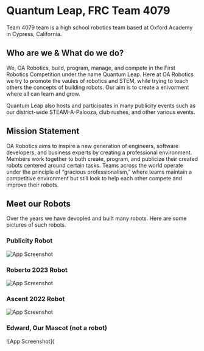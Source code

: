 
# Quantum Leap, FRC Team 4079

Team 4079 team is a high school robotics team based at Oxford Academy in Cypress, California. 

## Who are we & What do we do?
We, OA Robotics, build, program, manage, and compete in the First Robotics Competition under the name Quantum Leap. Here at OA Robotics we try to promote the vaules of robotics and STEM, while trying to teach others the concepts of building robots. Our aim is to create a enivorment where all can learn and grow. 

Quantum Leap also hosts and participates in many publicity events such as our district-wide STEAM-A-Palooza, club rushes, and other various events.
## Mission Statement
OA Robotics aims to inspire a new generation of engineers, software developers, and business experts by creating a professional environment. Members work together to both create, program, and publicize their created robots centered around certain tasks. Teams across the world operate under the principle of “gracious professionalism,” where teams maintain a competitive environment but still look to help each other compete and improve their robots.
## Meet our Robots
Over the years we have devopled and built many robots. Here are some pictures of such robots.
### Publicity Robot

![App Screenshot](https://frc4079.org/assets/img/team/pubbot.jpg)

### Roberto 2023 Robot

![App Screenshot](https://scontent.cdninstagram.com/v/t51.2885-15/342375771_699495898598916_2716906432694117820_n.jpg?stp=dst-jpg_e35&_nc_ht=scontent.cdninstagram.com&_nc_cat=100&_nc_ohc=t7yG4F_HvUIAX83twGd&edm=APs17CUBAAAA&ccb=7-5&ig_cache_key=MzA4NjgyMTc1MjMxNTkwNDc4Nw%3D%3D.2-ccb7-5&oh=00_AfC6991rfDVo2azw7WFhi2ER_7LJUh33CnDsrUhPs09KfQ&oe=64D4A596&_nc_sid=10d13b)

### Ascent 2022 Robot
![App Screenshot](https://frc4079.org/assets/img/team/ascent.jpg)


### Edward, Our Mascot (not a robot)

![App Screenshot](






